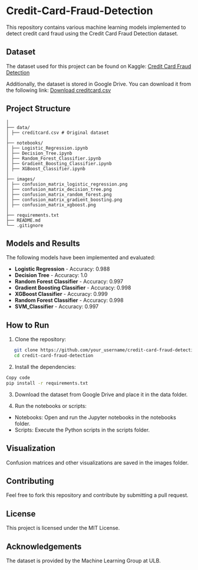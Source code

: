 # Credit-Card-Fraud-Detection

This repository contains various machine learning models implemented to detect credit card fraud using the Credit Card Fraud Detection dataset.

## Dataset

The dataset used for this project can be found on Kaggle: [Credit Card Fraud Detection](https://www.kaggle.com/mlg-ulb/creditcardfraud)

Additionally, the dataset is stored in Google Drive. You can download it from the following link:
[Download creditcard.csv](https://drive.google.com/file/d/178YzJ_VMbmQfvcUZn85WcNTJ5BlcFIMF/view?usp=sharing)

## Project Structure
```
│
├── data/
│ ├── creditcard.csv # Original dataset
│
├── notebooks/
│ ├── Logistic_Regression.ipynb
│ ├── Decision_Tree.ipynb
│ ├── Random_Forest_Classifier.ipynb
│ ├── Gradient_Boosting_Classifier.ipynb
│ ├── XGBoost_Classifier.ipynb
│
├── images/
│ ├── confusion_matrix_logistic_regression.png
│ ├── confusion_matrix_decision_tree.png
│ ├── confusion_matrix_random_forest.png
│ ├── confusion_matrix_gradient_boosting.png
│ ├── confusion_matrix_xgboost.png
│
├── requirements.txt
├── README.md
└── .gitignore
```

## Models and Results

The following models have been implemented and evaluated:

- **Logistic Regression** - Accuracy: 0.988
- **Decision Tree** - Accuracy: 1.0
- **Random Forest Classifier** - Accuracy: 0.997
- **Gradient Boosting Classifier** - Accuracy: 0.998
- **XGBoost Classifier** - Accuracy: 0.999
- **Random Forest Classifier** - Accuracy: 0.998
- **SVM_Classifier** - Accuracy: 0.997

## How to Run

1. Clone the repository:

```sh
   git clone https://github.com/your_username/credit-card-fraud-detection.git
   cd credit-card-fraud-detection
```
2. Install the dependencies:

```sh
Copy code
pip install -r requirements.txt
```

3. Download the dataset from Google Drive and place it in the data folder.

4. Run the notebooks or scripts:
- Notebooks: Open and run the Jupyter notebooks in the notebooks folder.
- Scripts: Execute the Python scripts in the scripts folder.

## Visualization
Confusion matrices and other visualizations are saved in the images folder.

## Contributing
Feel free to fork this repository and contribute by submitting a pull request.

## License
This project is licensed under the MIT License.

## Acknowledgements
The dataset is provided by the Machine Learning Group at ULB.